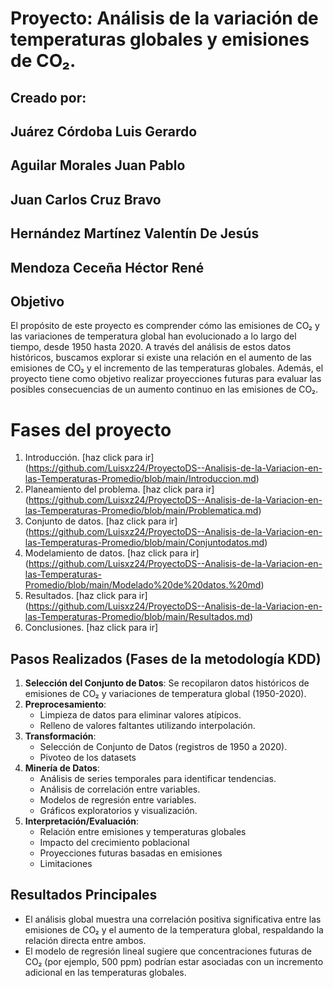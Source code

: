 # Proyecto: Análisis de la variación de temperaturas globales y emisiones de CO₂.

## Creado por: 
## Juárez Córdoba Luis Gerardo
## Aguilar Morales Juan Pablo
## Juan Carlos Cruz Bravo
## Hernández Martínez Valentín De Jesús
## Mendoza Ceceña Héctor René

## Objetivo
El propósito de este proyecto es comprender cómo las emisiones de CO₂ y las variaciones de temperatura global han evolucionado a lo largo del tiempo, desde 1950 hasta 2020. A través del análisis de estos datos históricos, buscamos explorar si existe una relación en el aumento de las emisiones de CO₂ y el incremento de las temperaturas globales. Además, el proyecto tiene como objetivo realizar proyecciones futuras para evaluar las posibles consecuencias de un aumento continuo en las emisiones de CO₂.

# Fases del proyecto 
1. Introducción. [haz click para ir] 
(https://github.com/Luisxz24/ProyectoDS--Analisis-de-la-Variacion-en-las-Temperaturas-Promedio/blob/main/Introduccion.md) 
2. Planeamiento del problema. [haz click para ir] 
(https://github.com/Luisxz24/ProyectoDS--Analisis-de-la-Variacion-en-las-Temperaturas-Promedio/blob/main/Problematica.md)
3. Conjunto de datos. [haz click para ir] 
(https://github.com/Luisxz24/ProyectoDS--Analisis-de-la-Variacion-en-las-Temperaturas-Promedio/blob/main/Conjuntodatos.md)
4. Modelamiento de datos. [haz click para ir] 
(https://github.com/Luisxz24/ProyectoDS--Analisis-de-la-Variacion-en-las-Temperaturas-Promedio/blob/main/Modelado%20de%20datos.%20md)
5. Resultados. [haz click para ir] 
(https://github.com/Luisxz24/ProyectoDS--Analisis-de-la-Variacion-en-las-Temperaturas-Promedio/blob/main/Resultados.md)
6. Conclusiones. [haz click para ir] 


## Pasos Realizados (Fases de la metodología KDD)
1. **Selección del Conjunto de Datos**: Se recopilaron datos históricos de emisiones de CO₂ y variaciones de temperatura global (1950-2020).
2. **Preprocesamiento**:
   - Limpieza de datos para eliminar valores atípicos.
   - Relleno de valores faltantes utilizando interpolación.
3. **Transformación**:
   - Selección de Conjunto de Datos (registros de 1950 a 2020).
   - Pivoteo de los datasets
4. **Minería de Datos**:
   - Análisis de series temporales para identificar tendencias.
   - Análisis de correlación entre variables.
   - Modelos de regresión entre variables.
   - Gráficos exploratorios y visualización.
5. **Interpretación/Evaluación**:
   - Relación entre emisiones y temperaturas globales
   - Impacto del crecimiento poblacional
   - Proyecciones futuras basadas en emisiones
   - Limitaciones

## Resultados Principales
- El análisis global muestra una correlación positiva significativa entre las emisiones de CO₂ y el aumento de la temperatura global, respaldando la relación directa entre ambos.
- El modelo de regresión lineal sugiere que concentraciones futuras de CO₂ (por ejemplo, 500 ppm) podrían estar asociadas con un incremento adicional en las temperaturas globales.


